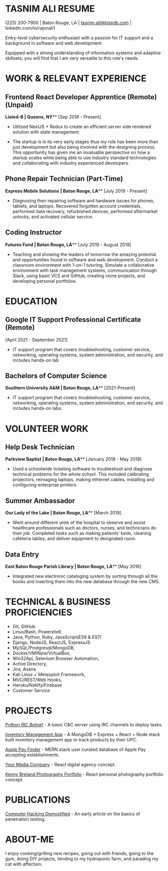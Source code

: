 ﻿# TASNIM ALI RESUME
(225) 200-7900 | Baton Rouge, LA | tasnim.ali@listedb.com | linkedin.com/in/rajonali1

Entry-level cybersecurity enthusiast with a passion for IT support and a background in software and web development.

Equipped with a strong understanding of information systems and adaptive skillsets, you will find that I am very versatile to this role's needs.


  
# WORK & RELEVANT EXPERIENCE

## Frontend React Developer Apprentice (Remote) (Unpaid)
**Listed-B | Queens, NY****
 [Sep 2018 - Present]

-   Utilized NextJS + Redux to create an efficient server side rendered solution with state management.

-   The startup is in its very early stages thus my role has been more than just development but also being involved with the designing process. This opportunity has given me an invaluable perspective on how a startup scales while being able to use industry standard technologies and collaborating with industry experienced developers. 

## Phone Repair Technician (Part-Time)
**Express Mobile Solutions | Baton Rouge, LA****
 [July 2019 - Present]

-   Diagnosing then repairing software and hardware issues for phones, tablets, and laptops. Recovered forgotten account credentials, performed data recovery, refurbished devices, performed aftermarket unlocks, and activated cellular service. 

## Coding Instructor
**Futures Fund | Baton Rouge, LA****
 [July 2019 - August 2019]

-   Teaching and showing the leaders of tomorrow the amazing potential and opportunities found in software and web development. Conduct a classroom environment with 1-on-1 tutoring. Simulate a collaborative environment with task management systems, communication through Slack, using basic VCS and GitHub, creating clone projects, and developing personal portfolios.

# EDUCATION

## Google IT Support Professional Certificate (Remote)

 [April 2021 - September 2021]

-   IT support program that covers troubleshooting, customer service, networking, operating systems, system administration, and security, and includes hands-on lab

## Bachelors of Computer Science 
**Southern University A&M | Baton Rouge, LA****
 [2021-Present]

-   IT support program that covers troubleshooting, customer service, networking, operating systems, system administration, and security, and includes hands-on labs.



# VOLUNTEER WORK

## Help Desk Technician   
**Parkview Baptist | Baton Rouge, LA****
 [January 2018 - May 2018]

-   Used a schoolwide ticketing software to troubleshoot and diagnose technical problems for the whole school. This included calibrating projectors, reimaging laptops, making ethernet cables, installing and configuring enterprise printers.          

## Summer Ambassador   
**Our Lady of the Lake | Baton Rouge, LA****
 [March 2018]

-   Went around different units of the hospital to observe and assist healthcare professionals such as doctors, nurses, and technicians do their job. Completed tasks such as making patients' beds, cleaning cafeteria tables, and deliver equipment to designated room.  

## Data Entry  
**East Baton Rouge Parish Library | Baton Rouge, LA****
 [May 2018]

-   Integrated new electronic cataloging system by sorting through all the books and inserting them into the new database through the new CMS.


# TECHNICAL & BUSINESS PROFICIENCIES
-   Git, GitHub 
-   Linux/Bash, Powershell, 
-   Java, Python, Ruby, JavaScript(ES6 & ES7)
-   Django, NodeJS, ReactJS, ExpressJS 
-   MySQL/Postgresql/MongoDB,
-   Docker/VMWare/VirtualBox,
-   Win32Api, Selenium Browser Automation,
-   Active Directory,
-   Jira, Asana 
-   Kali Linux + Metasploit Framework,
-   MVC/REST/Web Hooks,
-   Heroku/Netlify/Firebase 
-   Customer Service
 


# PROJECTS

[Python IRC Botnet](https://github.com/rajonali/PIRCBOTNET) -  A basic C&C server using IRC channels to deploy tasks.

[Inventory Management App](https://github.com/rajonali/CRUD-Inventory-Mgmt-Tool) -  A MongoDB + Express + React + Node stack built inventory management app to track products by their UPC.

[Apple Pay Finder](https://github.com/rajonali/applepayfinder) -  MERN stack user curated database of Apple Pay accepting establishments.

[Your Media Company](https://github.com/rajonali/yourmediacompany) -  React digital agency concept.

[Kenny Breland Photography Portfolio](https://rajonali.github.io/online-cv/#) -  React personal photography portfolio concept.


# PUBLICATIONS

[Computer Hacking Demystified](https://medium.com/@rajonali44492/computer-hacking-demystified-846bf26c71aa) -  An early article on the basics of penetration testing.




# ABOUT-ME

I enjoy cooking/grilling new recipes, going out with friends, going to the gym, doing DIY projects, tending to my hydroponic farm, and parading my cat with affection. 

